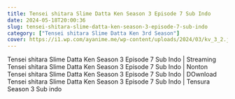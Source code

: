 ```yaml
---
title: Tensei shitara Slime Datta Ken Season 3 Episode 7 Sub Indo
date: 2024-05-18T20:00:36
slug: tensei-shitara-slime-datta-ken-season-3-episode-7-sub-indo
category: ["Tensei shitara Slime Datta Ken 3rd Season"]
cover: https://i1.wp.com/ayanime.me/wp-content/uploads/2024/03/kv_3_2.jpg
---
```


<p>Tensei shitara Slime Datta Ken Season 3 Episode 7 Sub Indo | Streaming Tensei shitara Slime Datta Ken Season 3 Episode 7 Sub Indo | Nonton Tensei shitara Slime Datta Ken Season 3 Episode 7 Sub Indo | DOwnload Tensei shitara Slime Datta Ken Season 3 Episode 7 Sub Indo | Tensura Season 3 Sub indo</p>

